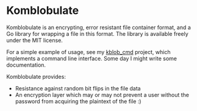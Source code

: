 # Komblobulate

Komblobulate is an encrypting, error resistant file container format, and a Go library for wrapping a file in this format.  The library is available freely under the MIT license.

For a simple example of usage, see my [kblob_cmd](https://github.com/kaiekkrin/kblob_cmd) project, which implements a command line interface.  Some day I might write some documentation.

Komblobulate provides:

* Resistance against random bit flips in the file data
* An encryption layer which may or may not prevent a user without the password from acquiring the plaintext of the file :)

